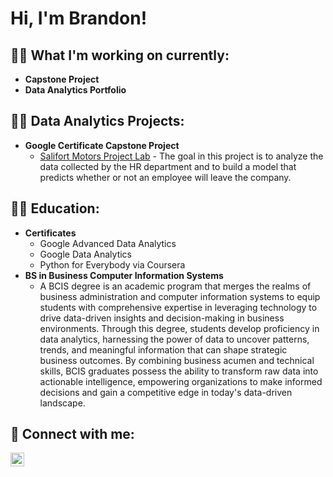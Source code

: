 <h1>Hi, I'm Brandon! </h1>

<h2>👨‍💻 What I'm working on currently:</h2>

- <b>Capstone Project</b>
- <b>Data Analytics Portfolio</b>

<h2>👨‍💻 Data Analytics Projects:</h2>

- <b>Google Certificate Capstone Project</b>
  - [Salifort Motors Project Lab](https://google.com) - The goal in this project is to analyze the data collected by the HR department and to build a model that predicts whether or not an employee will leave the company.

<h2>👨‍💻 Education:</h2>

- <b>Certificates</b>
  - Google Advanced Data Analytics
  - Google Data Analytics
  - Python for Everybody via Coursera
- <b>BS in Business Computer Information Systems</b>
  - A BCIS degree is an academic program that merges the realms of business administration and computer information systems to equip students with comprehensive expertise in leveraging technology to drive data-driven insights and decision-making in business environments. Through this degree, students develop proficiency in data analytics, harnessing the power of data to uncover patterns, trends, and meaningful information that can shape strategic business outcomes. By combining business acumen and technical skills, BCIS graduates possess the ability to transform raw data into actionable intelligence, empowering organizations to make informed decisions and gain a competitive edge in today's data-driven landscape.

 



<h2> 🤳 Connect with me:</h2>

[<img align="left" alt="brandonemery77 | LinkedIn" width="22px" src="https://cdn.jsdelivr.net/npm/simple-icons@v3/icons/linkedin.svg" />][linkedin]


[linkedin]: https://linkedin.com/in/brandonemery77

